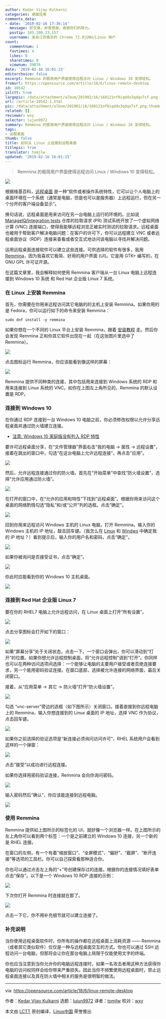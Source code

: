 ```yaml
---
author: Kedar Vijay Kulkarni
categories: 桌面应用
comments_data:
- date: '2019-02-16 17:36:14'
  message: 好文章，非常感谢，谢谢你们的努力。
  postip: 183.208.23.157
  username: 来自江苏南京的 Chrome 72.0|GNU/Linux 用户
count:
  commentnum: 1
  favtimes: 4
  likes: 0
  sharetimes: 0
  viewnum: 39076
date: '2019-02-16 16:01:15'
editorchoice: false
excerpt: Remmina 的极简用户界面使得远程访问 Linux / Windows 10 变得轻松。
fromurl: https://opensource.com/article/18/6/linux-remote-desktop
id: 10542
islctt: true
largepic: /data/attachment/album/201902/16/160121nf9iqddx3qdqv7sf.png
url: /article-10542-1.html
pic: /data/attachment/album/201902/16/160121nf9iqddx3qdqv7sf.png.thumb.jpg
related: []
reviewer: wxy
selector: lujun9972
summary: Remmina 的极简用户界面使得远程访问 Linux / Windows 10 变得轻松。
tags:
- 远程桌面
thumb: false
title: 如何从 Linux 上连接到远程桌面
titlepic: true
translator: tomjlw
updated: '2019-02-16 16:01:15'
---
```



> 
> Remmina 的极简用户界面使得远程访问 Linux / Windows 10 变得轻松。
> 
> 
> 


![](/data/attachment/album/201902/16/160121nf9iqddx3qdqv7sf.png)


根据维基百科，[远程桌面](https://en.wikipedia.org/wiki/Remote_desktop_software) 是一种“软件或者操作系统特性，它可以让个人电脑上的桌面环境在一个系统（通常是电脑，但是也可以是服务器）上远程运行，但在另一个分开的客户端设备显示”。


换句话说，远程桌面是用来访问在另一台电脑上运行的环境的。比如说 [ManageIQ/Integration tests](https://github.com/ManageIQ/integration_tests) 仓库的拉取请求 (PR) 测试系统开放了一个虚拟网络计算 (VNC) 连接端口，使得我能够远程浏览正被实时测试的拉取请求。远程桌面也被用于帮助客户解决电脑问题：在客户的许可下，你可以远程建立 VNC 或者远程桌面协议（RDP）连接来查看或者交互式地访问该电脑以寻找并解决问题。


运用远程桌面连接软件可以建立这些连接。可供选择的软件有很多，我用 [Remmina](https://www.remmina.org/wp/)，因为我喜欢它极简、好用的用户界面 (UI)。它是用 GTK+ 编写的，在 GNU GPL 许可证开源。


在这篇文章里，我会解释如何使用 Remmina 客户端从一台 Linux 电脑上远程连接到 Windows 10 系统 和 Red Hat 企业版 Linux 7 系统。


### 在 Linux 上安装 Remmina


首先，你需要在你用来远程访问其它电脑的的主机上安装 Remmina。如果你用的是 Fedora，你可以运行如下的命令来安装 Remmina：



```
sudo dnf install -y remmina
```

如果你想在一个不同的 Linux 平台上安装 Remmina，跟着 [安装教程](https://www.tecmint.com/remmina-remote-desktop-sharing-and-ssh-client/) 走。然后你会发现 Remmina 正和你其它软件出现在一起（在这张图片里选中了 Remmina）。


![](/data/attachment/album/201902/16/160139hkltc0ssspl008s8.png)


点击图标运行 Remmina，你应该能看到像这样的屏幕：


![](/data/attachment/album/201902/16/160141p7mo030b1hhmj1nd.png)


Remmina 提供不同种类的连接，其中包括用来连接到 Windows 系统的 RDP 和用来连接到 Linux 系统的 VNC。如你在上图左上角所见的，Remmina 的默认设置是 RDP。


### 连接到 Windows 10


在你通过 RDP 连接到一台 Windows 10 电脑之前，你必须修改权限以允许分享远程桌面并通过防火墙建立连接。


* [注意: Windows 10 家庭版没有列入 RDP 特性](https://superuser.com/questions/1019203/remote-desktop-settings-missing#1019212)


要许可远程桌面分享，在“文件管理器”界面右击“我的电脑 → 属性 → 远程设置”，接着在跳出的窗口中，勾选“在这台电脑上允许远程连接”，再点击“应用”。


![](/data/attachment/album/201902/16/160149y9aaxx7xruof7hge.png)


然后，允许远程连接通过你的防火墙。首先在“开始菜单”中查找“防火墙设置”，选择“允许应用通过防火墙”。


![](/data/attachment/album/201902/16/160154ct91zakd3v7javjd.png)


在打开的窗口中，在“允许的应用和特性”下找到“远程桌面”。根据你用来访问这个桌面的网络酌情勾选“隐私”和/或“公开”列的选框。点击“确定”。


![](/data/attachment/album/201902/16/160159jzzpqqz14qqkoyll.png)


回到你用来远程访问 Windows 主机的 Linux 电脑，打开 Remmina。输入你的 Windows 主机的 IP 地址，敲击回车键。（我怎么在 [Linux](https://opensource.com/article/18/5/how-find-ip-address-linux) 和 [Windws](https://www.groovypost.com/howto/find-windows-10-device-ip-address/) 中确定我的 IP 地址？）看到提示后，输入你的用户名和密码，点击“确定”。


![](/data/attachment/album/201902/16/160204llyvh2h4lh4how28.png)


如果你被询问是否接受证书，点击“确定”。


![](/data/attachment/album/201902/16/160207pb7ppa442avoe3ob.png)


你此时应能看到你的 Windows 10 主机桌面。


![](/data/attachment/album/201902/16/160208zn0728se8c8ad7a7.png)


### 连接到 Red Hat 企业版 Linux 7


要在你的 RHEL7 电脑上允许远程访问，在 Linux 桌面上打开“所有设置”。


![](/data/attachment/album/201902/16/160215f9nm4nw9nbaahpeh.png)


点击分享图标会打开如下的窗口：


![](/data/attachment/album/201902/16/160217ed32r4nbw9wbd9w0.png)


如果“屏幕分享”处于关闭状态，点击一下。一个窗口会弹出，你可以滑动到“打开”的位置。如果你想允许远程控制桌面，将“允许远程控制”调到“打开”。你同样也可以在两种访问选项间选择：一个能够让电脑的主要用户接受或者否绝连接要求，另一个能用密码验证连接。在窗口底部，选择被允许连接的网络界面，最后关闭窗口。


接着，从“应用菜单 → 其它 → 防火墙”打开“防火墙设置”。


![](/data/attachment/album/201902/16/160219ev4kvvbmp73plxm3.png)


勾选 “vnc-server”旁边的选框（如下图所示）关闭窗口。接着直接到你远程电脑上的 Remmina，输入你想连接到的 Linux 桌面的 IP 地址，选择 VNC 作为协议，点击回车键。


![](/data/attachment/album/201902/16/160226iwd2r5wugn703qwd.png)


如果你之前选择的验证选项是“新连接必须询问访问许可”，RHEL 系统用户会看到这样的一个弹窗：


![](/data/attachment/album/201902/16/160229wkgpdsrlk4gbykkz.png)


点击“接受”以成功进行远程连接。


如果你选择用密码验证连接，Remmina 会向你询问密码。


![](/data/attachment/album/201902/16/160232vvv6z26xx69e662b.png)


输入密码然后“确认”，你应该能连接到远程电脑。


![](/data/attachment/album/201902/16/160239eb1ph1e2dy1ihdwb.png)


### 使用 Remmina


Remmina 提供如上图所示的标签化的 UI，就好像一个浏览器一样。在上图所示的左上角你可以看到两个标签：一个是之前建立的 WIndows 10 连接，另一个新的是 RHEL 连接。


在窗口的左侧，有一个有着“缩放窗口”、“全屏模式”、“偏好”、“截屏”、“断开连接”等选项的工具栏。你可以自己探索看那种适合你。


你也可以通过点击左上角的“+”号创建保存过的连接。根据你的连接情况填好表单点击“保存”。以下是一个 Windows 10 RDP 连接的示例：


![](/data/attachment/album/201902/16/160243tgoopvohnohogfjn.png)


下次你打开 Remmina 时连接就在那了。


![](/data/attachment/album/201902/16/160244h022xd6n6l773lo6.png)


点击一下它，你不用补充细节就可以建立连接了。


### 补充说明


当你使用远程桌面软件时，你所有的操作都在远程桌面上消耗资源 —— Remmina（或者其它类似软件）仅仅是一种与远程桌面交互的方式。你也可以通过 SSH 远程访问一台电脑，但那将会让你在那台电脑上局限于仅能使用文字的终端。


你也应当注意到当你允许你的电脑远程连接时，如果一名攻击者用这种方法获得你电脑的访问权同样会给你带来严重损失。因此当你不频繁使用远程桌面时，禁止远程桌面连接以及其在防火墙中相关的服务是很明智的做法。




---


via: <https://opensource.com/article/18/6/linux-remote-desktop>


作者：[Kedar Vijay Kulkarni](https://opensource.com/users/kkulkarn) 选题：[lujun9972](https://github.com/lujun9972) 译者：[tomjlw](https://github.com/tomjlw) 校对：[wxy](https://github.com/wxy)


本文由 [LCTT](https://github.com/LCTT/TranslateProject) 原创编译，[Linux中国](https://linux.cn/) 荣誉推出